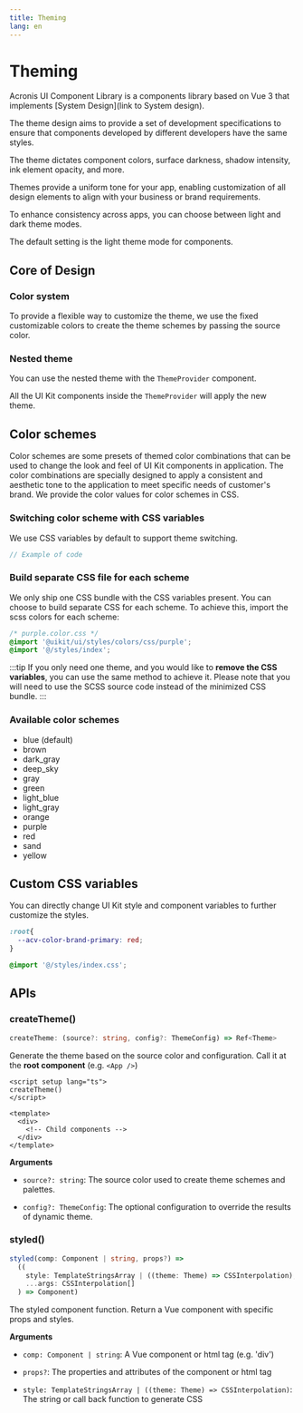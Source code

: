 ```yaml
---
title: Theming
lang: en
---
```


# Theming

Acronis UI Component Library is a components library based on Vue 3 that implements [System Design](link to System design).

The theme design aims to provide a set of development specifications to ensure that components developed by different developers have the same styles.

The theme dictates component colors, surface darkness, shadow intensity, ink element opacity, and more.

Themes provide a uniform tone for your app, enabling customization of all design elements to align with your business or brand requirements.

To enhance consistency across apps, you can choose between light and dark theme modes.

The default setting is the light theme mode for components.

## Core of Design

### Color system

To provide a flexible way to customize the theme, 
we use the fixed customizable colors to create the theme schemes by passing the source color.

### Nested theme

You can use the nested theme with the `ThemeProvider` component.

All the UI Kit components inside the `ThemeProvider` will apply the new theme.

<ThemeProviderNested />

## Color schemes

Color schemes are some presets of themed color combinations that can be used to change the look and feel of UI Kit components in application.
The color combinations are specially designed to apply a consistent and aesthetic tone to the application to meet specific needs of customer's brand.
We provide the color values for color schemes in CSS.

### Switching color scheme with CSS variables

We use CSS variables by default to support theme switching.
```javascript
// Example of code
```

### Build separate CSS file for each scheme

We only ship one CSS bundle with the CSS variables present.
You can choose to build separate CSS for each scheme.
To achieve this, import the scss colors for each scheme:

```css
/* purple.color.css */
@import '@uikit/ui/styles/colors/css/purple';
@import '@/styles/index';
```

:::tip
If you only need one theme, and you would like to **remove the CSS variables**, you can use the same method to achieve it.
Please note that you will need to use the SCSS source code instead of the minimized CSS bundle.
:::

### Available color schemes

- blue (default)
- brown
- dark_gray
- deep_sky
- gray
- green
- light_blue
- light_gray
- orange
- purple
- red
- sand
- yellow

## Custom CSS variables

You can directly change UI Kit style and component variables to further customize the styles.

```css
:root{
  --acv-color-brand-primary: red;
}

@import '@/styles/index.css';
```

## APIs

### createTheme()

```typescript
createTheme: (source?: string, config?: ThemeConfig) => Ref<Theme>
```

Generate the theme based on the source color and configuration. Call it at the **root component** (e.g. `<App />`)

```vue
<script setup lang="ts">
createTheme()
</script>

<template>
  <div>
    <!-- Child components -->
  </div>
</template>
```

**Arguments**

* `source?: string`: The source color used to create theme schemes and palettes.

* `config?: ThemeConfig`: The optional configuration to override the results of dynamic theme.

### styled()

```typescript
styled(comp: Component | string, props?) =>
  ((
    style: TemplateStringsArray | ((theme: Theme) => CSSInterpolation),
    ...args: CSSInterpolation[]
  ) => Component)
```

The styled component function. Return a Vue component with specific props and styles.

**Arguments**

* `comp: Component | string`: A Vue component or html tag (e.g. 'div')

* `props?`: The properties and attributes of the component or html tag

* `style: TemplateStringsArray | ((theme: Theme) => CSSInterpolation)`: The string or call back function to generate CSS
